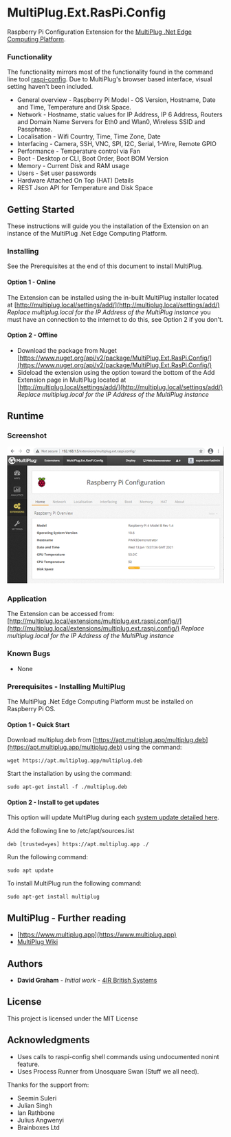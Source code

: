 # MultiPlug.Ext.RasPi.Config

Raspberry Pi Configuration Extension for the [MultiPlug .Net Edge Computing Platform](https://www.multiplug.app).

### Functionality

The functionality mirrors most of the functionality found in the command line tool [raspi-config](https://www.raspberrypi.org/documentation/configuration/raspi-config.md). Due to MultiPlug's browser based interface, visual setting haven't been included.

* General overview - Raspberry Pi Model - OS Version, Hostname, Date and Time, Temperature and Disk Space.
* Network - Hostname, static values for IP Address, IP 6 Address, Routers and Domain Name Servers for Eth0 and Wlan0, Wireless SSID and Passphrase.
* Localisation - Wifi Country, Time, Time Zone, Date
* Interfacing - Camera, SSH, VNC, SPI, I2C, Serial, 1-Wire, Remote GPIO
* Performance - Temperature control via Fan
* Boot - Desktop or CLI, Boot Order, Boot BOM Version
* Memory - Current Disk and RAM usage
* Users - Set user passwords
* Hardware Attached On Top (HAT) Details
* REST Json API for Temperature and Disk Space

## Getting Started

These instructions will guide you the installation of the Extension on an instance of the MultiPlug .Net Edge Computing Platform.

### Installing

See the Prerequisites at the end of this document to install MultiPlug.

#### Option 1 - Online

The Extension can be installed using the in-built MultiPlug installer located at [http://multiplug.local/settings/add/](http://multiplug.local/settings/add/)
 *Replace multiplug.local for the IP Address of the MultiPlug instance* you must have an connection to the internet to do this, see Option 2 if you don't.
 
#### Option 2 - Offline

* Download the package from Nuget [https://www.nuget.org/api/v2/package/MultiPlug.Ext.RasPi.Config/](https://www.nuget.org/api/v2/package/MultiPlug.Ext.RasPi.Config/)
* Sideload the extension using the option toward the bottom of the Add Extension page in MultiPlug located at [http://multiplug.local/settings/add/](http://multiplug.local/settings/add/)
 *Replace multiplug.local for the IP Address of the MultiPlug instance*


## Runtime
### Screenshot

![Image of MultiPlug.Ext.RasPi.Config](https://raw.githubusercontent.com/Industry4/MultiPlug.Ext.RasPi.Config/master/media/screen-shot1.png)

### Application

The Extension can be accessed from: [http://multiplug.local/extensions/multiplug.ext.raspi.config//](http://multiplug.local/extensions/multiplug.ext.raspi.config/)
 *Replace multiplug.local for the IP Address of the MultiPlug instance*
 
### Known Bugs
* None

### Prerequisites - Installing MultiPlug

The MultiPlug .Net Edge Computing Platform must be installed on Raspberry Pi OS.

#### Option 1 - Quick Start

Download multiplug.deb from [https://apt.multiplug.app/multiplug.deb](https://apt.multiplug.app/multiplug.deb) using the command:

```
wget https://apt.multiplug.app/multiplug.deb
```

Start the installation by using the command:

```
sudo apt-get install -f ./multiplug.deb
```

#### Option 2 - Install to get updates

This option will update MultiPlug during each [system update detailed here](https://www.raspberrypi.org/documentation/raspbian/updating.md).

Add the following line to /etc/apt/sources.list

```
deb [trusted=yes] https://apt.multiplug.app ./
```
Run the following command:
```
sudo apt update
```
To install MultiPlug run the following command:
```
sudo apt-get install multiplug
```

## MultiPlug - Further reading

* [https://www.multiplug.app](https://www.multiplug.app)
* [MultiPlug Wiki](https://github.com/British-Systems/MultiPlug/wiki)

## Authors

* **David Graham** - *Initial work* - [4IR British Systems](https://4ir.uk)

## License

This project is licensed under the MIT License
## Acknowledgments

* Uses calls to raspi-config shell commands using undocumented nonint feature.
* Uses Process Runner from Unosquare Swan (Stuff we all need).

Thanks for the support from:
* Seemin Suleri
* Julian Singh
* Ian Rathbone
* Julius Angwenyi
* Brainboxes Ltd